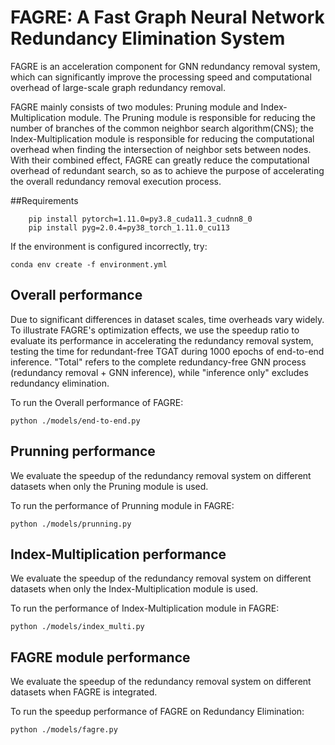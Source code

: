 # FAGRE: A Fast Graph Neural Network Redundancy Elimination System

FAGRE is an acceleration component for GNN redundancy removal system, which can significantly improve the processing speed and computational overhead of large-scale graph redundancy removal.

FAGRE mainly consists of two modules: Pruning module and Index-Multiplication module. The Pruning module is responsible for reducing the number of branches of the common neighbor search algorithm(CNS); the Index-Multiplication module is responsible for reducing the computational overhead when finding the intersection of neighbor sets between nodes. With their combined effect, FAGRE can greatly reduce the computational overhead of redundant search, so as to achieve the purpose of accelerating the overall redundancy removal execution process.



##Requirements
```
    pip install pytorch=1.11.0=py3.8_cuda11.3_cudnn8_0
    pip install pyg=2.0.4=py38_torch_1.11.0_cu113
```

If the environment is configured incorrectly, try:

```
conda env create -f environment.yml
```

## Overall performance

Due to significant differences in dataset scales, time overheads vary widely. To illustrate FAGRE's optimization effects, we use the speedup ratio to evaluate its performance in accelerating the redundancy removal system, testing the time for redundant-free TGAT during 1000 epochs of end-to-end inference. "Total" refers to the complete redundancy-free GNN process (redundancy removal + GNN inference), while "inference only" excludes redundancy elimination.

To run the Overall performance of FAGRE:
```
python ./models/end-to-end.py
```



## Prunning performance

We evaluate the speedup of the redundancy removal system on different datasets when only the Pruning module is used.

To run the performance of Prunning module in FAGRE:
```
python ./models/prunning.py
```



## Index-Multiplication  performance

We evaluate the speedup of the redundancy removal system on different datasets when only the Index-Multiplication module is used.

To run the performance of Index-Multiplication module in FAGRE:
```
python ./models/index_multi.py
```

## FAGRE module performance

We evaluate the speedup of the redundancy removal system on different datasets when FAGRE is integrated.

To run the speedup performance of FAGRE on Redundancy Elimination:
```
python ./models/fagre.py
```
